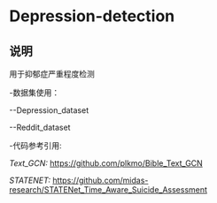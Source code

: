 # Depression-detection

## 说明

用于抑郁症严重程度检测

-数据集使用：

--Depression_dataset

--Reddit_dataset


-代码参考引用:

*Text_GCN:* https://github.com/plkmo/Bible_Text_GCN

*STATENET:* https://github.com/midas-research/STATENet_Time_Aware_Suicide_Assessment
